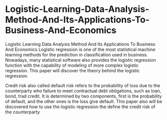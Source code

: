 # Logistic-Learning-Data-Analysis-Method-And-Its-Applications-To-Business-And-Economics
Logistic Learning Data Analysis  Method And Its Applications To Business And Economics
Logistic regression is one of the most statistical machine learning methods for the 
prediction in classification used in business. Nowadays, many statistical software also 
provides the logistic regression function with the capability of modeling of more 
complex logistic regression. This paper will discover the theory behind the logistic 
regression. 

Credit risk also called default risk refers to the probability of loss due to the 
counterparty who failure to meet contractual debt obligations, such as loan, bond, 
trad credit. It is determined by two components, first is the probability of default, 
and the other ones is the loss give default. This paper also will be discovered how to 
use the logistic regression the define the credit risk of the counterparty
